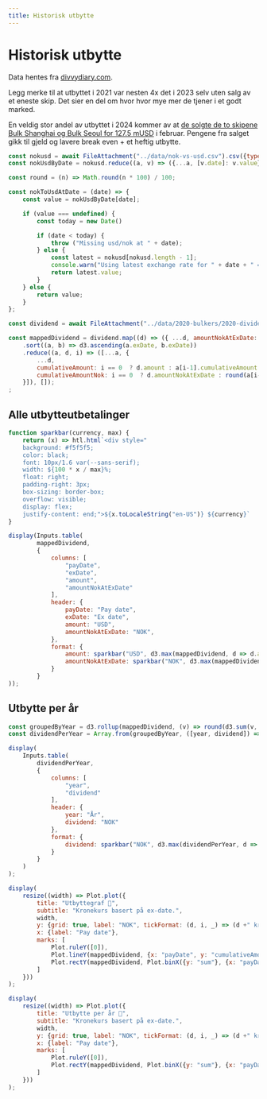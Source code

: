 ```yaml
---
title: Historisk utbytte
---
```


# Historisk utbytte

Data hentes fra [divvydiary.com](https://divvydiary.com/en/2020-bulkers-stock-BMG9156K1018).

Legg merke til at utbyttet i 2021 var nesten 4x det i 2023 selv uten salg av et eneste skip. Det sier en del om hvor
hvor mye mer de tjener i et godt marked.

En veldig stor andel av utbyttet i 2024 kommer av at [de solgte de to skipene Bulk Shanghai og Bulk Seoul for 127.5 mUSD](https://news.cision.com/2020-bulkers-limited/r/2020-bulkers-ltd---2020----sale-of-bulk-shanghai-and-bulk-seoul,c3926557) i februar.
Pengene fra salget gikk til gjeld og lavere break even + et heftig utbytte.

```js
const nokusd = await FileAttachment("../data/nok-vs-usd.csv").csv({typed: true});
const nokUsdByDate = nokusd.reduce((a, v) => ({...a, [v.date]: v.value}), {});

const round = (n) => Math.round(n * 100) / 100;

const nokToUsdAtDate = (date) => {
    const value = nokUsdByDate[date];

    if (value === undefined) {
        const today = new Date()

        if (date < today) {
            throw ("Missing usd/nok at " + date);
        } else {
            const latest = nokusd[nokusd.length - 1];
            console.warn("Using latest exchange rate for " + date + " => ", latest);
            return latest.value;
        }
    } else {
        return value;
    }
};
```

```js
const dividend = await FileAttachment("../data/2020-bulkers/2020-dividend.csv").csv({ typed: true });
```

```js
const mappedDividend = dividend.map((d) => ({ ...d, amountNokAtExDate: round(nokToUsdAtDate(d.exDate) * d.amount) }))
    .sort((a, b) => d3.ascending(a.exDate, b.exDate))
    .reduce((a, d, i) => ([...a, {
        ...d, 
        cumulativeAmount: i == 0  ? d.amount : a[i-1].cumulativeAmount + d.amount,
        cumulativeAmountNok: i == 0  ? d.amountNokAtExDate : round(a[i-1].cumulativeAmountNok + d.amountNokAtExDate)
    }]), []);
;
```


<div class="grid grid-cols-2">
  <div>

Alle utbytteutbetalinger
-------------------------

```js
function sparkbar(currency, max) {
    return (x) => htl.html`<div style="
    background: #f5f5f5;
    color: black;
    font: 10px/1.6 var(--sans-serif);
    width: ${100 * x / max}%;
    float: right;
    padding-right: 3px;
    box-sizing: border-box;
    overflow: visible;
    display: flex;
    justify-content: end;">${x.toLocaleString("en-US")} ${currency}`
}

display(Inputs.table(
        mappedDividend,
        {
            columns: [
                "payDate",
                "exDate",
                "amount",
                "amountNokAtExDate"
            ],
            header: {
                payDate: "Pay date",
                exDate: "Ex date",
                amount: "USD",
                amountNokAtExDate: "NOK",
            },
            format: {
                amount: sparkbar("USD", d3.max(mappedDividend, d => d.amount)),
                amountNokAtExDate: sparkbar("NOK", d3.max(mappedDividend, d => d.amountNokAtExDate))
            }
        }
));
```

</div>
<div>


Utbytte per år
----------------



```js
const groupedByYear = d3.rollup(mappedDividend, (v) => round(d3.sum(v, d => d.amountNokAtExDate)), (d) => d.payDate.getFullYear());
const dividendPerYear = Array.from(groupedByYear, ([year, dividend]) => ({ year: year + "", dividend:dividend }));

display(
    Inputs.table(
        dividendPerYear,
        {
            columns: [
                "year",
                "dividend"
            ],
            header: {
                year: "År",
                dividend: "NOK"
            },
            format: {
                dividend: sparkbar("NOK", d3.max(dividendPerYear, d => d.dividend))
            }
        }
    )
);
```


</div>
</div>



```js
display(
    resize((width) => Plot.plot({
        title: "Utbyttegraf 🚀",
        subtitle: "Kronekurs basert på ex-date.",
        width,
        y: {grid: true, label: "NOK", tickFormat: (d, i, _) => (d +" kr")},
        x: {label: "Pay date"},
        marks: [
            Plot.ruleY([0]),
            Plot.lineY(mappedDividend, {x: "payDate", y: "cumulativeAmountNok", strokeWidth: 2, stroke: "black", curve: "step-after", tip: true}),
            Plot.rectY(mappedDividend, Plot.binX({y: "sum"}, {x: "payDate", y: "amountNokAtExDate", interval: "month", tip: true})),
        ]
    }))
);
```



```js
display(
    resize((width) => Plot.plot({
        title: "Utbytte per år 🚀",
        subtitle: "Kronekurs basert på ex-date.",
        width,
        y: {grid: true, label: "NOK", tickFormat: (d, i, _) => (d +" kr")},
        x: {label: "Pay date"},
        marks: [
            Plot.ruleY([0]),
            Plot.rectY(mappedDividend, Plot.binX({y: "sum"}, {x: "payDate", y: "amountNokAtExDate", interval: "year", tip: true})),
        ]
    }))
);
```




